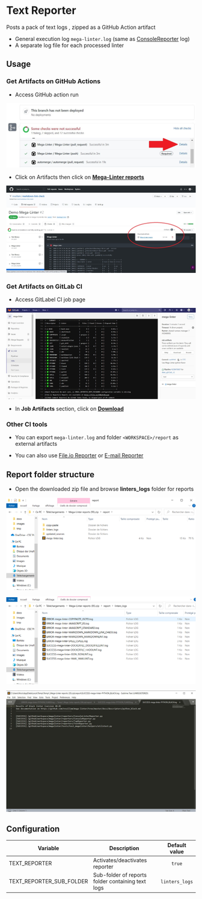 # Text Reporter

Posts a pack of text logs , zipped as a GitHub Action artifact

- General execution log `mega-linter.log` (same as [ConsoleReporter](ConsoleReporter.md) log)
- A separate log file for each processed linter

## Usage

### Get Artifacts on GitHub Actions

- Access GitHub action run

![Screenshot](../assets/images/AccessActionRun.jpg)

- Click on Artifacts then click on [**Mega-Linter reports**](#report-folder-structure)

![Screenshot](../assets/images/TextReporter_1.jpg)

### Get Artifacts on GitLab CI

- Access GitLabel CI job page

![Screenshot](../assets/images/TextReporter_gitlab_1.jpg)

- In **Job Artifacts** section, click on [**Download**](#report-folder-structure)

### Other CI tools

- You can export `mega-linter.log` and folder `<WORKSPACE>/report` as external artifacts

- You can also use [File.io Reporter](https://nvuillam.github.io/mega-linter/reporters/FileIoReporter/) or [E-mail Reporter](https://nvuillam.github.io/mega-linter/reporters/EmailReporter/)

## Report folder structure

- Open the downloaded zip file and browse **linters_logs** folder for reports

![Screenshot](../assets/images/TextReporter_2.jpg)

![Screenshot](../assets/images/TextReporter_3.jpg)

![Screenshot](../assets/images/TextReporter_4.jpg)

## Configuration

| Variable | Description | Default value |
| ----------------- | -------------- | :--------------: |
| TEXT_REPORTER | Activates/deactivates reporter | `true` |
| TEXT_REPORTER_SUB_FOLDER | Sub-folder of reports folder containing text logs | `linters_logs` |
